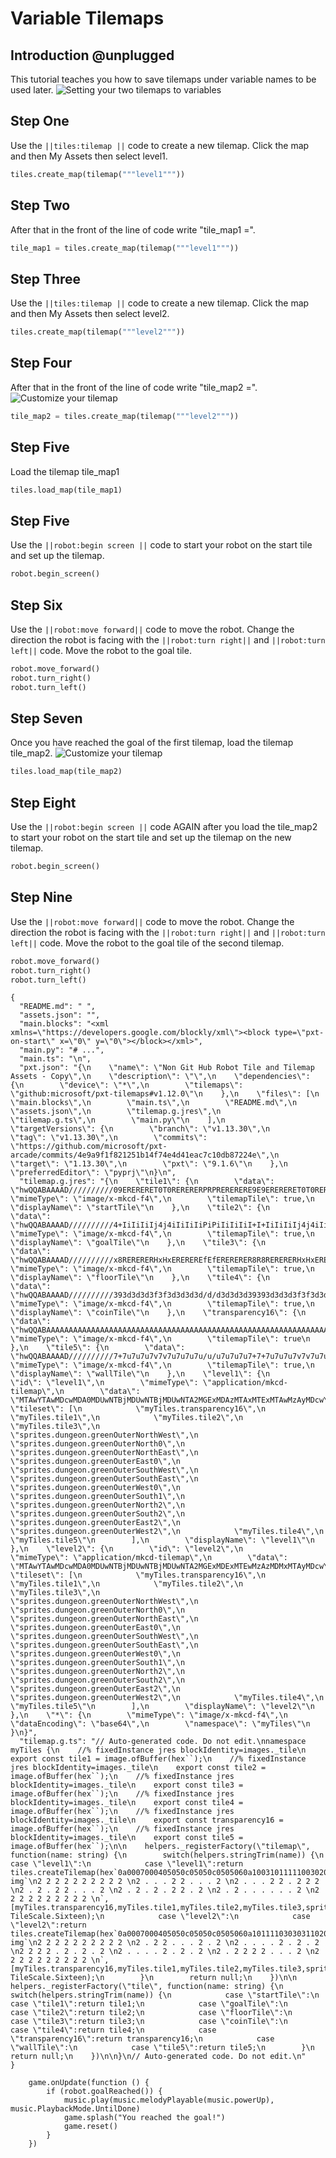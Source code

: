 # Variable Tilemaps

## Introduction @unplugged

This tutorial teaches you how to save tilemaps under variable names to be used later.
![Setting your two tilemaps to variables](https://raw.githubusercontent.com/MrDGuy/pxt-skillmap-robot-test-2/main/docs/static/variables-tilemaps-1.png "Variable Tilemaps" )

## Step One

Use the ``||tiles:tilemap ||`` code to create a new tilemap. Click the map and then My Assets then select level1.

```python
tiles.create_map(tilemap("""level1"""))
```

## Step Two

After that in the front of the line of code write "tile_map1 =".

```python
tile_map1 = tiles.create_map(tilemap("""level1"""))
```

## Step Three

Use the ``||tiles:tilemap ||`` code to create a new tilemap. Click the map and then My Assets then select level2.

```python
tiles.create_map(tilemap("""level2"""))
```

## Step Four

After that in the front of the line of code write "tile_map2 =".
![Customize your tilemap](https://raw.githubusercontent.com/MrDGuy/pxt-skillmap-robot-test-2/main/docs/static/variables-tilemaps-1.png "Customize Tilemap" )

```python
tile_map2 = tiles.create_map(tilemap("""level2"""))
```


## Step Five

Load the tilemap tile_map1


```python
tiles.load_map(tile_map1)
```


## Step Five

Use the ``||robot:begin screen ||`` code to start your robot on the start tile and set up the tilemap.

```python
robot.begin_screen()
```

## Step Six

Use the ``||robot:move forward||`` code to move the robot. Change the direction the robot is facing with the ``||robot:turn right||`` and ``||robot:turn left||`` code.  Move the robot to the goal tile.

```python
robot.move_forward()
robot.turn_right()
robot.turn_left()
```

## Step Seven

Once you have reached the goal of the first tilemap, load the tilemap tile_map2.
![Customize your tilemap](https://raw.githubusercontent.com/MrDGuy/pxt-skillmap-robot-test-2/main/docs/static/variables-tilemaps-3.gif "Customize Tilemap" )

```python
tiles.load_map(tile_map2)
```


## Step Eight

Use the ``||robot:begin screen ||`` code AGAIN after you load the tile_map2 to start your robot on the start tile and set up the tilemap on the new tilemap.

```python
robot.begin_screen()
```

## Step Nine

Use the ``||robot:move forward||`` code to move the robot. Change the direction the robot is facing with the ``||robot:turn right||`` and ``||robot:turn left||`` code.  Move the robot to the goal tile of the second tilemap.

```python
robot.move_forward()
robot.turn_right()
robot.turn_left()
```

```assetjson
{
  "README.md": " ",
  "assets.json": "",
  "main.blocks": "<xml xmlns=\"https://developers.google.com/blockly/xml\"><block type=\"pxt-on-start\" x=\"0\" y=\"0\"></block></xml>",
  "main.py": "# ...",
  "main.ts": "\n",
  "pxt.json": "{\n    \"name\": \"Non Git Hub Robot Tile and Tilemap Assets - Copy\",\n    \"description\": \"\",\n    \"dependencies\": {\n        \"device\": \"*\",\n        \"tilemaps\": \"github:microsoft/pxt-tilemaps#v1.12.0\"\n    },\n    \"files\": [\n        \"main.blocks\",\n        \"main.ts\",\n        \"README.md\",\n        \"assets.json\",\n        \"tilemap.g.jres\",\n        \"tilemap.g.ts\",\n        \"main.py\"\n    ],\n    \"targetVersions\": {\n        \"branch\": \"v1.13.30\",\n        \"tag\": \"v1.13.30\",\n        \"commits\": \"https://github.com/microsoft/pxt-arcade/commits/4e9a9f1f821251b14f74e4d41eac7c10db87224e\",\n        \"target\": \"1.13.30\",\n        \"pxt\": \"9.1.6\"\n    },\n    \"preferredEditor\": \"pyprj\"\n}\n",
  "tilemap.g.jres": "{\n    \"tile1\": {\n        \"data\": \"hwQQABAAAAD//////////09ERERERET0T0RERERERPRPRERERERE9E9ERERERET0T0RERERERPRPRERERERE9E9ERERERET0T0RERERERPRPRERERERE9E9ERERERET0T0RERERERPRPRERERERE9E9ERERERET0T0RERERERPT//////////w==\",\n        \"mimeType\": \"image/x-mkcd-f4\",\n        \"tilemapTile\": true,\n        \"displayName\": \"startTile\"\n    },\n    \"tile2\": {\n        \"data\": \"hwQQABAAAAD//////////4+IiIiIiIj4j4iIiIiIiPiPiIiIiIiI+I+IiIiIiIj4j4iIiIiIiPiPiIiIiIiI+I+IiIiIiIj4j4iIiIiIiPiPiIiIiIiI+I+IiIiIiIj4j4iIiIiIiPiPiIiIiIiI+I+IiIiIiIj4j4iIiIiIiPj//////////w==\",\n        \"mimeType\": \"image/x-mkcd-f4\",\n        \"tilemapTile\": true,\n        \"displayName\": \"goalTile\"\n    },\n    \"tile3\": {\n        \"data\": \"hwQQABAAAAD//////////x8RERERERHxHxEREREREfEfERERERER8R8RERERERHxHxEREREREfEfERERERER8R8RERERERHxHxEREREREfEfERERERER8R8RERERERHxHxEREREREfEfERERERER8R8RERERERHxHxEREREREfH//////////w==\",\n        \"mimeType\": \"image/x-mkcd-f4\",\n        \"tilemapTile\": true,\n        \"displayName\": \"floorTile\"\n    },\n    \"tile4\": {\n        \"data\": \"hwQQABAAAAD//////////393d3d3d3f3f3d3d3d3d/d/d3d3d3d39393d3d3d3f3f3d3d3d3d/d/d3d3d3d39393d3d3d3f3f3d3d3d3d/d/d3d3d3d39393d3d3d3f3f3d3d3d3d/d/d3d3d3d39393d3d3d3f3f3d3d3d3d/f//////////w==\",\n        \"mimeType\": \"image/x-mkcd-f4\",\n        \"tilemapTile\": true,\n        \"displayName\": \"coinTile\"\n    },\n    \"transparency16\": {\n        \"data\": \"hwQQABAAAAAAAAAAAAAAAAAAAAAAAAAAAAAAAAAAAAAAAAAAAAAAAAAAAAAAAAAAAAAAAAAAAAAAAAAAAAAAAAAAAAAAAAAAAAAAAAAAAAAAAAAAAAAAAAAAAAAAAAAAAAAAAAAAAAAAAAAAAAAAAAAAAAAAAAAAAAAAAAAAAAAAAAAAAAAAAA==\",\n        \"mimeType\": \"image/x-mkcd-f4\",\n        \"tilemapTile\": true\n    },\n    \"tile5\": {\n        \"data\": \"hwQQABAAAAD//////////7+7u7u7u7v7v7u7u7u7u/u/u7u7u7u7+7+7u7u7u7v7v7u7u7u7u/u/u7u7u7u7+7+7u7u7u7v7v7u7u7u7u/u/u7u7u7u7+7+7u7u7u7v7v7u7u7u7u/u/u7u7u7u7+7+7u7u7u7v7v7u7u7u7u/v//////////w==\",\n        \"mimeType\": \"image/x-mkcd-f4\",\n        \"tilemapTile\": true,\n        \"displayName\": \"wallTile\"\n    },\n    \"level1\": {\n        \"id\": \"level1\",\n        \"mimeType\": \"application/mkcd-tilemap\",\n        \"data\": \"MTAwYTAwMDcwMDA0MDUwNTBjMDUwNTBjMDUwNTA2MGExMDAzMTAxMTExMTAwMzAyMDcwYTAzMDMwMzExMTExMDExMTEwNzBmMDMxMTAzMTExMTEwMDMwMzBlMGEwMzExMDMxMTEwMTExMTAzMDcwYTAxMTEwMzAzMDMxMDAzMDMwNzA5MGIwYjBkMGIwYjBkMGIwYjA4MjIyMjIyMjIyMjAyMDAyMjAwMjAwMjAwMjIyMDIyMDIwMjIyMDAyMDAyMDIwMjIyMjAwMjAyMDAwMDIwMjIyMjIyMjIyMg==\",\n        \"tileset\": [\n            \"myTiles.transparency16\",\n            \"myTiles.tile1\",\n            \"myTiles.tile2\",\n            \"myTiles.tile3\",\n            \"sprites.dungeon.greenOuterNorthWest\",\n            \"sprites.dungeon.greenOuterNorth0\",\n            \"sprites.dungeon.greenOuterNorthEast\",\n            \"sprites.dungeon.greenOuterEast0\",\n            \"sprites.dungeon.greenOuterSouthWest\",\n            \"sprites.dungeon.greenOuterSouthEast\",\n            \"sprites.dungeon.greenOuterWest0\",\n            \"sprites.dungeon.greenOuterSouth1\",\n            \"sprites.dungeon.greenOuterNorth2\",\n            \"sprites.dungeon.greenOuterSouth2\",\n            \"sprites.dungeon.greenOuterEast2\",\n            \"sprites.dungeon.greenOuterWest2\",\n            \"myTiles.tile4\",\n            \"myTiles.tile5\"\n        ],\n        \"displayName\": \"level1\"\n    },\n    \"level2\": {\n        \"id\": \"level2\",\n        \"mimeType\": \"application/mkcd-tilemap\",\n        \"data\": \"MTAwYTAwMDcwMDA0MDUwNTBjMDUwNTBjMDUwNTA2MGExMDExMTEwMzAzMDMxMTAyMDcwYTAzMDMwMzAzMTExMDExMDMwNzBmMTExMTExMDMxMTAzMTExMDBlMGEwMzAzMDMwMzExMTAxMTEwMDcwYTAxMTExMTExMTEwMzEwMTAwNzA5MGIwYjBkMGIwYjBkMGIwYjA4MjIyMjIyMjIyMjAyMjIwMDIwMjAwMjAwMjAyMDIwMjIyMjIwMjAyMDAyMDAyMDIwMjAwMjIyMjIwMDIwMjIyMjIyMjIyMg==\",\n        \"tileset\": [\n            \"myTiles.transparency16\",\n            \"myTiles.tile1\",\n            \"myTiles.tile2\",\n            \"myTiles.tile3\",\n            \"sprites.dungeon.greenOuterNorthWest\",\n            \"sprites.dungeon.greenOuterNorth0\",\n            \"sprites.dungeon.greenOuterNorthEast\",\n            \"sprites.dungeon.greenOuterEast0\",\n            \"sprites.dungeon.greenOuterSouthWest\",\n            \"sprites.dungeon.greenOuterSouthEast\",\n            \"sprites.dungeon.greenOuterWest0\",\n            \"sprites.dungeon.greenOuterSouth1\",\n            \"sprites.dungeon.greenOuterNorth2\",\n            \"sprites.dungeon.greenOuterSouth2\",\n            \"sprites.dungeon.greenOuterEast2\",\n            \"sprites.dungeon.greenOuterWest2\",\n            \"myTiles.tile4\",\n            \"myTiles.tile5\"\n        ],\n        \"displayName\": \"level2\"\n    },\n    \"*\": {\n        \"mimeType\": \"image/x-mkcd-f4\",\n        \"dataEncoding\": \"base64\",\n        \"namespace\": \"myTiles\"\n    }\n}",
  "tilemap.g.ts": "// Auto-generated code. Do not edit.\nnamespace myTiles {\n    //% fixedInstance jres blockIdentity=images._tile\n    export const tile1 = image.ofBuffer(hex``);\n    //% fixedInstance jres blockIdentity=images._tile\n    export const tile2 = image.ofBuffer(hex``);\n    //% fixedInstance jres blockIdentity=images._tile\n    export const tile3 = image.ofBuffer(hex``);\n    //% fixedInstance jres blockIdentity=images._tile\n    export const tile4 = image.ofBuffer(hex``);\n    //% fixedInstance jres blockIdentity=images._tile\n    export const transparency16 = image.ofBuffer(hex``);\n    //% fixedInstance jres blockIdentity=images._tile\n    export const tile5 = image.ofBuffer(hex``);\n\n    helpers._registerFactory(\"tilemap\", function(name: string) {\n        switch(helpers.stringTrim(name)) {\n            case \"level1\":\n            case \"level1\":return tiles.createTilemap(hex`0a0007000405050c05050c0505060a1003101111100302070a0303031111101111070f03110311111003030e0a0311031110111103070a011103030310030307090b0b0d0b0b0d0b0b08`, img`\n2 2 2 2 2 2 2 2 2 2 \n2 . . . 2 2 . . . 2 \n2 . . . 2 2 . 2 2 2 \n2 . 2 . 2 2 . . . 2 \n2 . 2 . 2 . 2 2 . 2 \n2 . 2 . . . . . . 2 \n2 2 2 2 2 2 2 2 2 2 \n`, [myTiles.transparency16,myTiles.tile1,myTiles.tile2,myTiles.tile3,sprites.dungeon.greenOuterNorthWest,sprites.dungeon.greenOuterNorth0,sprites.dungeon.greenOuterNorthEast,sprites.dungeon.greenOuterEast0,sprites.dungeon.greenOuterSouthWest,sprites.dungeon.greenOuterSouthEast,sprites.dungeon.greenOuterWest0,sprites.dungeon.greenOuterSouth1,sprites.dungeon.greenOuterNorth2,sprites.dungeon.greenOuterSouth2,sprites.dungeon.greenOuterEast2,sprites.dungeon.greenOuterWest2,myTiles.tile4,myTiles.tile5], TileScale.Sixteen);\n            case \"level2\":\n            case \"level2\":return tiles.createTilemap(hex`0a0007000405050c05050c0505060a1011110303031102070a0303030311101103070f11111103110311100e0a0303030311101110070a011111111103101007090b0b0d0b0b0d0b0b08`, img`\n2 2 2 2 2 2 2 2 2 2 \n2 . 2 2 . . . 2 . 2 \n2 . . . . 2 . 2 . 2 \n2 2 2 2 . 2 . 2 . 2 \n2 . . . . 2 . 2 . 2 \n2 . 2 2 2 2 . . . 2 \n2 2 2 2 2 2 2 2 2 2 \n`, [myTiles.transparency16,myTiles.tile1,myTiles.tile2,myTiles.tile3,sprites.dungeon.greenOuterNorthWest,sprites.dungeon.greenOuterNorth0,sprites.dungeon.greenOuterNorthEast,sprites.dungeon.greenOuterEast0,sprites.dungeon.greenOuterSouthWest,sprites.dungeon.greenOuterSouthEast,sprites.dungeon.greenOuterWest0,sprites.dungeon.greenOuterSouth1,sprites.dungeon.greenOuterNorth2,sprites.dungeon.greenOuterSouth2,sprites.dungeon.greenOuterEast2,sprites.dungeon.greenOuterWest2,myTiles.tile4,myTiles.tile5], TileScale.Sixteen);\n        }\n        return null;\n    })\n\n    helpers._registerFactory(\"tile\", function(name: string) {\n        switch(helpers.stringTrim(name)) {\n            case \"startTile\":\n            case \"tile1\":return tile1;\n            case \"goalTile\":\n            case \"tile2\":return tile2;\n            case \"floorTile\":\n            case \"tile3\":return tile3;\n            case \"coinTile\":\n            case \"tile4\":return tile4;\n            case \"transparency16\":return transparency16;\n            case \"wallTile\":\n            case \"tile5\":return tile5;\n        }\n        return null;\n    })\n\n}\n// Auto-generated code. Do not edit.\n"
}
```

```customts
    game.onUpdate(function () {
        if (robot.goalReached()) {
            music.play(music.melodyPlayable(music.powerUp), music.PlaybackMode.UntilDone)
            game.splash("You reached the goal!")
            game.reset()
        }
    })
```

